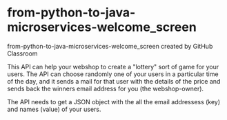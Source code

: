 # from-python-to-java-microservices-welcome_screen
from-python-to-java-microservices-welcome_screen created by GitHub Classroom

This API can help your webshop to create a "lottery" sort of game for your users.
The API can choose randomly one of your users in a particular time of the day, and it sends
a mail for that user with the details of the price and sends back the winners email address for you (the webshop-owner).

The API needs to get a JSON object with the all the email addressess (key) and names (value) of your users.
